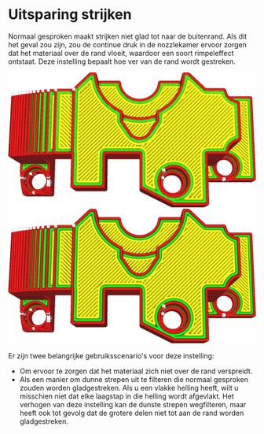 Uitsparing strijken
====
Normaal gesproken maakt strijken niet glad tot naar de buitenrand. Als dit het geval zou zijn, zou de continue druk in de nozzlekamer ervoor zorgen dat het materiaal over de rand vloeit, waardoor een soort rimpeleffect ontstaat. Deze instelling bepaalt hoe ver van de rand wordt gestreken.

<!--screenshot {
"image_path": "ironing_enabled_enabled.png",
"modellen": [
    {
        "script": "dial_brace.scad",
        "transformatie": ["schaal(0.5)"]
    }
],
"camerapositie": [0, 14, 83],
"instellingen": {
    "laaghoogte": 0.2,
    "ironing_enabled": true
},
"kleuren": 64
}-->
<!--screenshot {
"image_path": "ironing_inset.png",
"modellen": [
    {
        "script": "dial_brace.scad",
        "transformatie": ["schaal(0.5)"]
    }
],
"camerapositie": [0, 14, 83],
"instellingen": {
    "laaghoogte": 0.2,
    "strijken_enabled": waar,
    "strijkinzet": 1.2
},
"kleuren": 64
}-->
![Standaard gebruik van halve lijndikte](../../../articles/images/ironing_enabled_enabled.png)
![Een grotere inzet van 1,2 mm](../../../articles/images/ironing_inset.png)

Er zijn twee belangrijke gebruiksscenario's voor deze instelling:
* Om ervoor te zorgen dat het materiaal zich niet over de rand verspreidt.
* Als een manier om dunne strepen uit te filteren die normaal gesproken zouden worden gladgestreken. Als u een vlakke helling heeft, wilt u misschien niet dat elke laagstap in die helling wordt afgevlakt. Het verhogen van deze instelling kan de dunste strepen wegfilteren, maar heeft ook tot gevolg dat de grotere delen niet tot aan de rand worden gladgestreken.